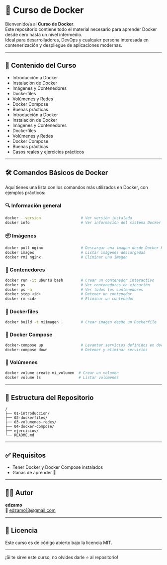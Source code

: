# 🚢 Curso de Docker

Bienvenido/a al **Curso de Docker**.  
Este repositorio contiene todo el material necesario para aprender Docker desde cero hasta un nivel intermedio.  
Ideal para desarrolladores, DevOps y cualquier persona interesada en contenerización y despliegue de aplicaciones modernas.

---

## 📘 Contenido del Curso


- Introducción a Docker  
- Instalación de Docker  
- Imágenes y Contenedores  
- Dockerfiles  
- Volúmenes y Redes  
- Docker Compose  
- Buenas prácticas  
- Introducción a Docker
- Instalación de Docker
- Imágenes y Contenedores
- Dockerfiles
- Volúmenes y Redes
- Docker Compose
- Buenas prácticas
- Casos reales y ejercicios prácticos

---

## 🛠️ Comandos Básicos de Docker

Aquí tienes una lista con los comandos más utilizados en Docker, con ejemplos prácticos:

### 🔍 Información general

```bash
docker --version                  # Ver versión instalada
docker info                       # Ver información del sistema Docker
```

### 📦 Imágenes

```bash
docker pull nginx                 # Descargar una imagen desde Docker Hub
docker images                     # Listar imágenes descargadas
docker rmi nginx                  # Eliminar una imagen
```

### 🧱 Contenedores

```bash
docker run -it ubuntu bash        # Crear un contenedor interactivo
docker ps                         # Ver contenedores en ejecución
docker ps -a                      # Ver todos los contenedores
docker stop <id>                  # Detener un contenedor
docker rm <id>                    # Eliminar un contenedor
```

### 🧾 Dockerfiles

```bash
docker build -t miimagen .        # Crear imagen desde un Dockerfile
```

### 🔄 Docker Compose

```bash
docker-compose up                 # Levantar servicios definidos en docker-compose.yml
docker-compose down               # Detener y eliminar servicios
```

### 📂 Volúmenes

```bash
docker volume create mi_volumen  # Crear un volumen
docker volume ls                 # Listar volúmenes
```

---

## 📂 Estructura del Repositorio

```
/
├── 01-introduccion/
├── 02-dockerfiles/
├── 03-volumenes-redes/
├── 04-docker-compose/
├── ejercicios/
└── README.md
```

---

## ✅ Requisitos

- Tener Docker y Docker Compose instalados  
- Ganas de aprender 💪

---

## 🧑‍💻 Autor

**edzamo**  
📧 edzamo13@gmail.com

---

## 📜 Licencia

Este curso es de código abierto bajo la licencia MIT.

---

¡Si te sirve este curso, no olvides darle ⭐ al repositorio!



